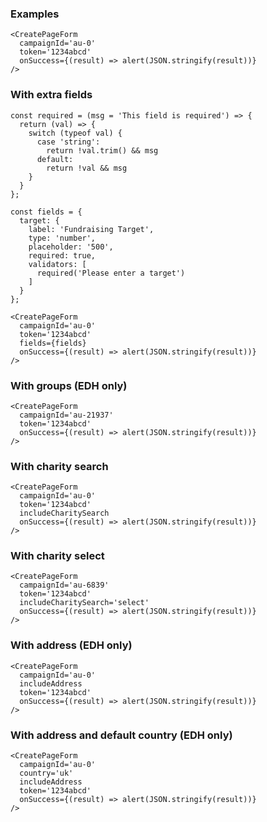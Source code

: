 ### Examples

```
<CreatePageForm
  campaignId='au-0'
  token='1234abcd'
  onSuccess={(result) => alert(JSON.stringify(result))}
/>
```

### With extra fields

```
const required = (msg = 'This field is required') => {
  return (val) => {
    switch (typeof val) {
      case 'string':
        return !val.trim() && msg
      default:
        return !val && msg
    }
  }
};

const fields = {
  target: {
    label: 'Fundraising Target',
    type: 'number',
    placeholder: '500',
    required: true,
    validators: [
      required('Please enter a target')
    ]
  }
};

<CreatePageForm
  campaignId='au-0'
  token='1234abcd'
  fields={fields}
  onSuccess={(result) => alert(JSON.stringify(result))}
/>
```

### With groups (EDH only)

```
<CreatePageForm
  campaignId='au-21937'
  token='1234abcd'
  onSuccess={(result) => alert(JSON.stringify(result))}
/>
```

### With charity search

```
<CreatePageForm
  campaignId='au-0'
  token='1234abcd'
  includeCharitySearch
  onSuccess={(result) => alert(JSON.stringify(result))}
/>
```

### With charity select

```
<CreatePageForm
  campaignId='au-6839'
  token='1234abcd'
  includeCharitySearch='select'
  onSuccess={(result) => alert(JSON.stringify(result))}
/>
```

### With address (EDH only)

```
<CreatePageForm
  campaignId='au-0'
  includeAddress
  token='1234abcd'
  onSuccess={(result) => alert(JSON.stringify(result))}
/>
```

### With address and default country (EDH only)

```
<CreatePageForm
  campaignId='au-0'
  country='uk'
  includeAddress
  token='1234abcd'
  onSuccess={(result) => alert(JSON.stringify(result))}
/>
```
